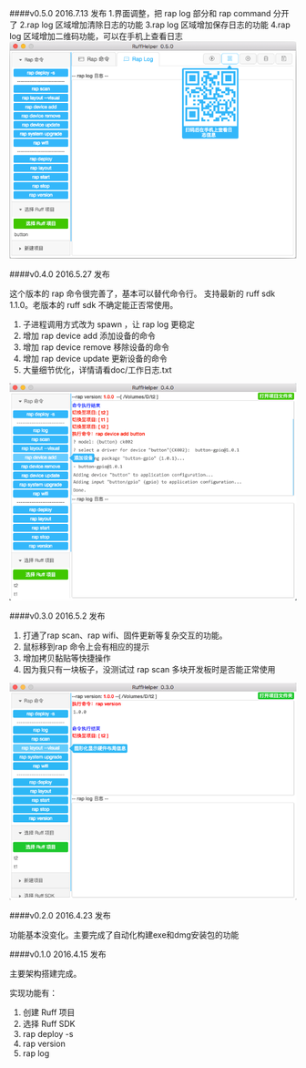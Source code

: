 ####v0.5.0
2016.7.13 发布
1.界面调整，把 rap log 部分和 rap command 分开了
2.rap log 区域增加清除日志的功能
3.rap log 区域增加保存日志的功能
4.rap log 区域增加二维码功能，可以在手机上查看日志
![preview](./version/v0.5.0.png)

####v0.4.0
2016.5.27 发布

这个版本的 rap 命令很完善了，基本可以替代命令行。
支持最新的 ruff sdk 1.1.0。老版本的 ruff sdk 不确定能正否常使用。

1. 子进程调用方式改为 spawn ，让 rap log 更稳定
2. 增加 rap device add 添加设备的命令
3. 增加 rap device remove 移除设备的命令
4. 增加 rap device update 更新设备的命令
5. 大量细节优化，详情请看doc/工作日志.txt

![preview](./version/v0.4.0.png)

####v0.3.0
2016.5.2 发布

1. 打通了rap scan、rap wifi、固件更新等复杂交互的功能。
2. 鼠标移到rap 命令上会有相应的提示
3. 增加拷贝黏贴等快捷操作
4. 因为我只有一块板子，没测试过 rap scan 多块开发板时是否能正常使用

![preview](./version/v0.3.0.png)

####v0.2.0
2016.4.23 发布

功能基本没变化。主要完成了自动化构建exe和dmg安装包的功能


####v0.1.0
2016.4.15 发布

主要架构搭建完成。

实现功能有：

1. 创建 Ruff 项目
2. 选择 Ruff SDK
3. rap deploy -s
4. rap version
5. rap log 
